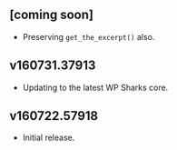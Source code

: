 ## [coming soon]

- Preserving `get_the_excerpt()` also.

## v160731.37913

- Updating to the latest WP Sharks core.

## v160722.57918

- Initial release.
